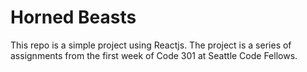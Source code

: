 # Horned Beasts

This repo is a simple project using Reactjs. The project is a series of assignments from the first week of Code 301 at Seattle Code Fellows.

